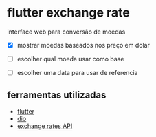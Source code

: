 # flutter exchange rate
interface web para conversão de moedas

* [x] mostrar moedas baseados nos preço em dolar
* [ ] escolher qual moeda usar como base
* [ ] escolher uma data para usar de referencia




## ferramentas utilizadas
* [flutter](https://github.com/flutter/flutter)
* [dio](https://github.com/flutterchina/dio)
* [exchange rates API](https://github.com/exchangeratesapi/exchangeratesapi)
